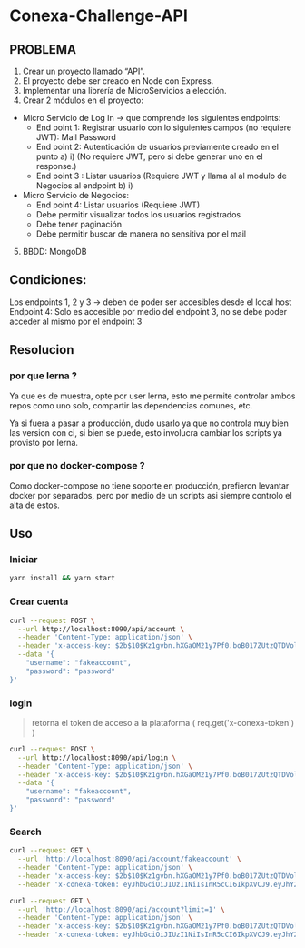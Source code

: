 # Conexa-Challenge-API

## PROBLEMA 

1. Crear un proyecto llamado “API”.
2. El proyecto debe ser creado en Node con Express.
3. Implementar una librería de MicroServicios a elección.
4. Crear 2 módulos en el proyecto:
  - Micro Servicio de Log In → que comprende los siguientes endpoints:
    + End point 1: Registrar usuario con lo siguientes campos (no requiere JWT): 
        Mail
        Password
    + End point 2: Autenticación de usuarios previamente creado en el punto a) i) (No requiere JWT, pero si debe generar uno en el response.)
    + End point 3 : Listar usuarios (Requiere JWT y llama al al modulo de Negocios al endpoint b) i)
  - Micro Servicio de Negocios:
    * End point 4: Listar usuarios (Requiere JWT)
    * Debe permitir visualizar todos los usuarios registrados
    * Debe tener paginación
    * Debe permitir buscar de manera no sensitiva por el mail
5. BBDD: MongoDB

## Condiciones: 
Los endpoints 1, 2 y 3 → deben de poder ser accesibles desde el local host
Endpoint 4: Solo es accesible por medio del endpoint 3, no se debe poder acceder al mismo por el endpoint 3

## Resolucion

### **por que lerna ?**
Ya que es de muestra, opte por user lerna, esto me permite controlar ambos repos como uno solo, compartir las dependencias comunes, etc.

Ya si fuera a pasar a producción, dudo usarlo ya que no controla muy bien las version con ci, si bien se puede, esto involucra cambiar los scripts ya provisto por lerna.

### **por que no docker-compose ?** 
Como docker-compose no tiene soporte en producción, prefieron levantar docker por separados, pero por medio de un scripts asi siempre controlo el alta de estos.

## Uso

### Iniciar

```bash
yarn install && yarn start
```

### **Crear cuenta**

```bash
curl --request POST \
  --url http://localhost:8090/api/account \
  --header 'Content-Type: application/json' \
  --header 'x-access-key: $2b$10$Kz1gvbn.hXGaOM21y7Pf0.boB017ZUtzQTDVolk0PTH/fugMnqdZC' \
  --data '{
	"username": "fakeaccount",
	"password": "password"
}'
```

### **login**

> retorna el token de acceso a la plataforma ( req.get('x-conexa-token') )

```bash
curl --request POST \
  --url http://localhost:8090/api/login \
  --header 'Content-Type: application/json' \
  --header 'x-access-key: $2b$10$Kz1gvbn.hXGaOM21y7Pf0.boB017ZUtzQTDVolk0PTH/fugMnqdZC' \
  --data '{
	"username": "fakeaccount",
	"password": "password"
}'
```

### **Search**

```bash
curl --request GET \
  --url 'http://localhost:8090/api/account/fakeaccount' \
  --header 'Content-Type: application/json' \
  --header 'x-access-key: $2b$10$Kz1gvbn.hXGaOM21y7Pf0.boB017ZUtzQTDVolk0PTH/fugMnqdZC' \
  --header 'x-conexa-token: eyJhbGciOiJIUzI1NiIsInR5cCI6IkpXVCJ9.eyJhY2NvdW50SWQiOiI2MGQzNDI2ZWJmMDY4NTAwMTJiY2ZjN2MiLCJ1c2VybmFtZSI6Im1vaXNlIiwiaWF0IjoxNjI0NDU3ODQ3LCJleHAiOjE2MjQ0NjE0NDd9.cD-C-QvSOT85q7S69f-9uC_LNLrBtJHjZPHKUbCEkUc' 
```


```bash
curl --request GET \
  --url 'http://localhost:8090/api/account?limit=1' \
  --header 'Content-Type: application/json' \
  --header 'x-access-key: $2b$10$Kz1gvbn.hXGaOM21y7Pf0.boB017ZUtzQTDVolk0PTH/fugMnqdZC' \
  --header 'x-conexa-token: eyJhbGciOiJIUzI1NiIsInR5cCI6IkpXVCJ9.eyJhY2NvdW50SWQiOiI2MGQzNDI2ZWJmMDY4NTAwMTJiY2ZjN2MiLCJ1c2VybmFtZSI6Im1vaXNlIiwiaWF0IjoxNjI0NDU3ODQ3LCJleHAiOjE2MjQ0NjE0NDd9.cD-C-QvSOT85q7S69f-9uC_LNLrBtJHjZPHKUbCEkUc' 
```